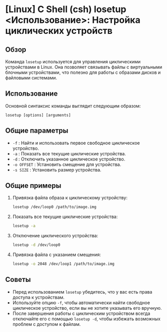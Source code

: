 # [Linux] C Shell (csh) losetup <Использование>: Настройка циклических устройств

## Обзор
Команда `losetup` используется для управления циклическими устройствами в Linux. Она позволяет связывать файлы с виртуальными блочными устройствами, что полезно для работы с образами дисков и файловыми системами.

## Использование
Основной синтаксис команды выглядит следующим образом:
```
losetup [options] [arguments]
```

## Общие параметры
- `-f` : Найти и использовать первое свободное циклическое устройство.
- `-a` : Показать все текущие циклические устройства.
- `-d` : Отключить указанное циклическое устройство.
- `-o OFFSET` : Установить смещение для устройства.
- `-s SIZE` : Установить размер устройства.

## Общие примеры
1. Привязка файла образа к циклическому устройству:
   ```bash
   losetup /dev/loop0 /path/to/image.img
   ```

2. Показать все текущие циклические устройства:
   ```bash
   losetup -a
   ```

3. Отключение циклического устройства:
   ```bash
   losetup -d /dev/loop0
   ```

4. Привязка файла с указанием смещения:
   ```bash
   losetup -o 2048 /dev/loop1 /path/to/image.img
   ```

## Советы
- Перед использованием `losetup` убедитесь, что у вас есть права доступа к устройствам.
- Используйте опцию `-f`, чтобы автоматически найти свободное циклическое устройство, если вы не хотите указывать его вручную.
- После завершения работы с циклическим устройством всегда отключайте его с помощью `losetup -d`, чтобы избежать возможных проблем с доступом к файлам.